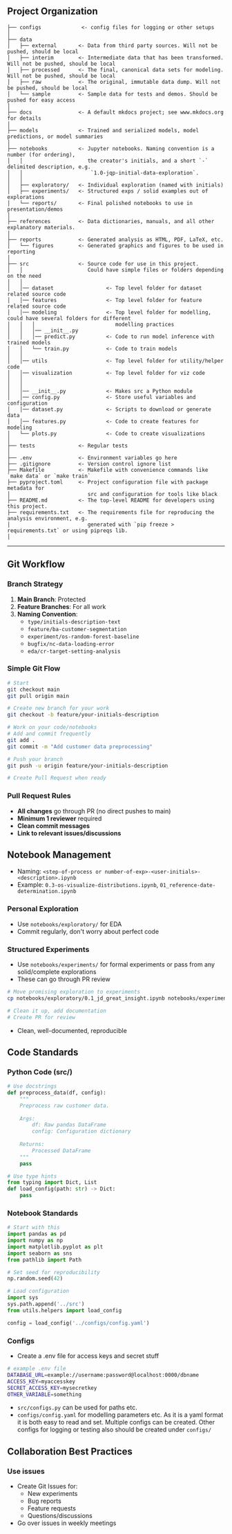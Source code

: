 ## Project Organization

```
├── configs             <- config files for logging or other setups
│
├── data
│   ├── external       <- Data from third party sources. Will not be pushed, should be local
│   ├── interim        <- Intermediate data that has been transformed. Will not be pushed, should be local
│   ├── processed      <- The final, canonical data sets for modeling. Will not be pushed, should be local
│   ├── raw            <- The original, immutable data dump. Will not be pushed, should be local
│   └── sample         <- Sample data for tests and demos. Should be pushed for easy access
│
├── docs               <- A default mkdocs project; see www.mkdocs.org for details
│
├── models             <- Trained and serialized models, model predictions, or model summaries
│
├── notebooks          <- Jupyter notebooks. Naming convention is a number (for ordering),
│   │                     the creator's initials, and a short `-` delimited description, e.g.
│   │                      `1.0-jqp-initial-data-exploration`.
│   │
│   ├── exploratory/   <- Individual exploration (named with initials)
│   ├── experiments/   <- Structured exps / solid examples out of explorations
│   └── reports/       <- Final polished notebooks to use in presentation/demos
│
├── references         <- Data dictionaries, manuals, and all other explanatory materials.
│
├── reports            <- Generated analysis as HTML, PDF, LaTeX, etc.
│   └── figures        <- Generated graphics and figures to be used in reporting
│
├── src                <- Source code for use in this project. 
│   │                     Could have simple files or folders depending on the need
│   │
│   │── dataset                 <- Top level folder for dataset related source code
│   │── features                <- Top level folder for feature related source code
│   │── modeling                <- Top level folder for modelling, could have several folders for different
│   │   │                          modelling practices
│   │   │── __init__.py 
│   │   │── predict.py          <- Code to run model inference with trained models          
│   │   └── train.py            <- Code to train models
│   │
│   │── utils                   <- Top level folder for utility/helper code
│   │── visualization           <- Top level folder for viz code
│   │
│   │ 
│   │── __init__.py             <- Makes src a Python module
│   │── config.py               <- Store useful variables and configuration
│   │── dataset.py              <- Scripts to download or generate data
│   │── features.py             <- Code to create features for modeling
│   └── plots.py                <- Code to create visualizations
│  
├── tests              <- Regular tests
│
├── .env               <- Environment variables go here
├── .gitignore         <- Version control ignore list
├── Makefile           <- Makefile with convenience commands like `make data` or `make train`
├── pyproject.toml     <- Project configuration file with package metadata for 
│                         src and configuration for tools like black
├── README.md          <- The top-level README for developers using this project.
├── requirements.txt   <- The requirements file for reproducing the analysis environment, e.g.
│                         generated with `pip freeze > requirements.txt` or using pipreqs lib.
│
```
--------


## Git Workflow
### Branch Strategy

1. **Main Branch**: Protected
2. **Feature Branches**: For all work
3. **Naming Convention**: 
   - `type/initials-description-text`
   - `feature/ba-customer-segmentation`
   - `experiment/os-random-forest-baseline`
   - `bugfix/nc-data-loading-error`
   - `eda/cr-target-setting-analysis`


### Simple Git Flow
```bash
# Start
git checkout main
git pull origin main

# Create new branch for your work
git checkout -b feature/your-initials-description

# Work on your code/notebooks
# Add and commit frequently
git add .
git commit -m "Add customer data preprocessing"

# Push your branch
git push -u origin feature/your-initials-description

# Create Pull Request when ready
```

### Pull Request Rules
- **All changes** go through PR (no direct pushes to main)
- **Minimum 1 reviewer** required
- **Clean commit messages**
- **Link to relevant issues/discussions**

## Notebook Management
- Naming: `<step-of-process or number-of-exp>-<user-initials>-<description>.ipynb`
- Example: `0.3-os-visualize-distributions.ipynb`,  `01_reference-date-determination.ipynb`

### Personal Exploration
- Use `notebooks/exploratory/` for EDA
- Commit regularly, don't worry about perfect code

### Structured Experiments
- Use `notebooks/experiments/` for formal experiments or pass from any solid/complete explorations
- These can go through PR review
```bash
# Move promising exploration to experiments
cp notebooks/exploratory/0.1_jd_great_insight.ipynb notebooks/experiments/03_customer_insights.ipynb

# Clean it up, add documentation
# Create PR for review
```
- Clean, well-documented, reproducible


## Code Standards
### Python Code (src/)
```python
# Use docstrings
def preprocess_data(df, config):
    """
    Preprocess raw customer data.
    
    Args:
        df: Raw pandas DataFrame
        config: Configuration dictionary
    
    Returns:
        Processed DataFrame
    """
    pass

# Use type hints
from typing import Dict, List
def load_config(path: str) -> Dict:
    pass
```

### Notebook Standards
```python
# Start with this
import pandas as pd
import numpy as np
import matplotlib.pyplot as plt
import seaborn as sns
from pathlib import Path

# Set seed for reproducibility
np.random.seed(42)

# Load configuration
import sys
sys.path.append('../src')
from utils.helpers import load_config

config = load_config('../configs/config.yaml')
```

### Configs
- Create a .env file for access keys and secret stuff
```bash
# example .env file
DATABASE_URL=example://username:password@localhost:0000/dbname
ACCESS_KEY=myaccesskey
SECRET_ACCESS_KEY=mysecretkey
OTHER_VARIABLE=something
```
- `src/configs.py` can be used for paths etc.
- `configs/config.yaml` for modelling parameters etc. As it is a yaml format it is both easy to read and set. Multiple configs can be created. Other configs for logging or testing also should be created under `configs/`

## Collaboration Best Practices
### Use issues
- Create Git Issues for:
  - New experiments
  - Bug reports  
  - Feature requests
  - Questions/discussions
- Go over issues in weekly meetings